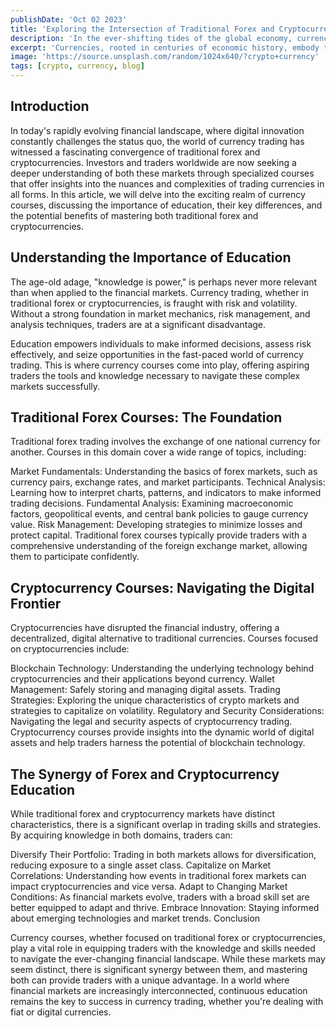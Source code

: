 ```yaml
---
publishDate: 'Oct 02 2023'
title: 'Exploring the Intersection of Traditional Forex and Cryptocurrency Courses'
description: 'In the ever-shifting tides of the global economy, currencies and cryptocurrencies stand as the twin pillars of financial evolution. These dynamic realms of value exchange, each with its unique charm and challenges, are where traditional and digital worlds collide'
excerpt: 'Currencies, rooted in centuries of economic history, embody the legacy of nations and the ebb and flow of international trade. They are the lifeblood of commerce, measured in the strength of economies and the confidence of governments. The forex market, where currencies dance in pairs, is the theater where the drama of global finance unfolds.'
image: 'https://source.unsplash.com/random/1024x640/?crypto+currency'
tags: [crypto, currency, blog]
---
```


## Introduction

In today's rapidly evolving financial landscape, where digital innovation constantly challenges the status quo, the world of currency trading has witnessed a fascinating convergence of traditional forex and cryptocurrencies. Investors and traders worldwide are now seeking a deeper understanding of both these markets through specialized courses that offer insights into the nuances and complexities of trading currencies in all forms. In this article, we will delve into the exciting realm of currency courses, discussing the importance of education, their key differences, and the potential benefits of mastering both traditional forex and cryptocurrencies.

## Understanding the Importance of Education

The age-old adage, "knowledge is power," is perhaps never more relevant than when applied to the financial markets. Currency trading, whether in traditional forex or cryptocurrencies, is fraught with risk and volatility. Without a strong foundation in market mechanics, risk management, and analysis techniques, traders are at a significant disadvantage.

Education empowers individuals to make informed decisions, assess risk effectively, and seize opportunities in the fast-paced world of currency trading. This is where currency courses come into play, offering aspiring traders the tools and knowledge necessary to navigate these complex markets successfully.

## Traditional Forex Courses: The Foundation

Traditional forex trading involves the exchange of one national currency for another. Courses in this domain cover a wide range of topics, including:

Market Fundamentals: Understanding the basics of forex markets, such as currency pairs, exchange rates, and market participants.
Technical Analysis: Learning how to interpret charts, patterns, and indicators to make informed trading decisions.
Fundamental Analysis: Examining macroeconomic factors, geopolitical events, and central bank policies to gauge currency value.
Risk Management: Developing strategies to minimize losses and protect capital.
Traditional forex courses typically provide traders with a comprehensive understanding of the foreign exchange market, allowing them to participate confidently.

## Cryptocurrency Courses: Navigating the Digital Frontier

Cryptocurrencies have disrupted the financial industry, offering a decentralized, digital alternative to traditional currencies. Courses focused on cryptocurrencies include:

Blockchain Technology: Understanding the underlying technology behind cryptocurrencies and their applications beyond currency.
Wallet Management: Safely storing and managing digital assets.
Trading Strategies: Exploring the unique characteristics of crypto markets and strategies to capitalize on volatility.
Regulatory and Security Considerations: Navigating the legal and security aspects of cryptocurrency trading.
Cryptocurrency courses provide insights into the dynamic world of digital assets and help traders harness the potential of blockchain technology.

## The Synergy of Forex and Cryptocurrency Education

While traditional forex and cryptocurrency markets have distinct characteristics, there is a significant overlap in trading skills and strategies. By acquiring knowledge in both domains, traders can:

Diversify Their Portfolio: Trading in both markets allows for diversification, reducing exposure to a single asset class.
Capitalize on Market Correlations: Understanding how events in traditional forex markets can impact cryptocurrencies and vice versa.
Adapt to Changing Market Conditions: As financial markets evolve, traders with a broad skill set are better equipped to adapt and thrive.
Embrace Innovation: Staying informed about emerging technologies and market trends.
Conclusion

Currency courses, whether focused on traditional forex or cryptocurrencies, play a vital role in equipping traders with the knowledge and skills needed to navigate the ever-changing financial landscape. While these markets may seem distinct, there is significant synergy between them, and mastering both can provide traders with a unique advantage. In a world where financial markets are increasingly interconnected, continuous education remains the key to success in currency trading, whether you're dealing with fiat or digital currencies.
